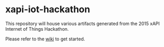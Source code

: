# xapi-iot-hackathon

This repository will house various artifacts generated from the 2015 xAPI Internet of Things Hackathon.

Please refer to the [wiki](https://github.com/ty-/xapi-iot-hackathon/wiki) to get started.
